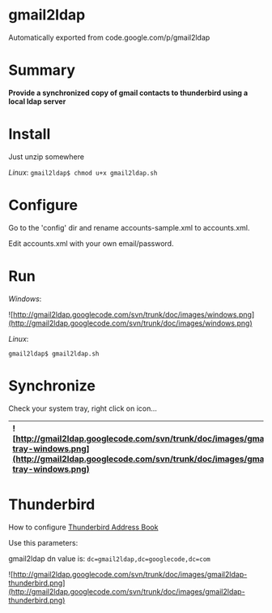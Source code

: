 # gmail2ldap
Automatically exported from code.google.com/p/gmail2ldap

# Summary #

**Provide a synchronized copy of gmail contacts to thunderbird using a local ldap server**

# Install #

Just unzip somewhere

_Linux_: `gmail2ldap$ chmod u+x gmail2ldap.sh`

# Configure #

Go to the 'config' dir and rename accounts-sample.xml to accounts.xml.

Edit accounts.xml with your own email/password.

# Run #

_Windows_:

![http://gmail2ldap.googlecode.com/svn/trunk/doc/images/windows.png](http://gmail2ldap.googlecode.com/svn/trunk/doc/images/windows.png)

_Linux_:

`gmail2ldap$ gmail2ldap.sh`


# Synchronize #

Check your system tray, right click on icon...

| ![http://gmail2ldap.googlecode.com/svn/trunk/doc/images/gmail2ldap-tray-windows.png](http://gmail2ldap.googlecode.com/svn/trunk/doc/images/gmail2ldap-tray-windows.png) | ![http://gmail2ldap.googlecode.com/svn/trunk/doc/images/gmail2ldap-tray.png](http://gmail2ldap.googlecode.com/svn/trunk/doc/images/gmail2ldap-tray.png) |
|:------------------------------------------------------------------------------------------------------------------------------------------------------------------------|:--------------------------------------------------------------------------------------------------------------------------------------------------------|

# Thunderbird #

How to configure [Thunderbird Address Book](http://directory.apache.org/apacheds/1.5/41-mozilla-thunderbird.html#4.1.MozillaThunderbird-DefineApacheDirectoryServerasanaddressbook)

Use this parameters:

gmail2ldap dn value is:
`dc=gmail2ldap,dc=googlecode,dc=com`

![http://gmail2ldap.googlecode.com/svn/trunk/doc/images/gmail2ldap-thunderbird.png](http://gmail2ldap.googlecode.com/svn/trunk/doc/images/gmail2ldap-thunderbird.png)
